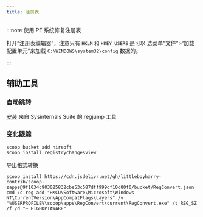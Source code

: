 ```yaml
---
title: 注册表
---
```


:::note 使用 PE 系统修复注册表

打开“注册表编辑器”，注意只有 `HKLM` 和 `HKEY_USERS` 是可以
选菜单“文件”>“加载配置单元”来加载 `C:\WINDOWS\system32\config` 数据的。

:::

## 辅助工具

### 自动跳转

[安装](../dev/sysinternals) 来自 Sysinternals Suite 的 regjump 工具

### 变化跟踪

```bat
scoop bucket add nirsoft
scoop install registrychangesview

```

导出格式转换

```
scoop install https://cdn.jsdelivr.net/gh/littleboyharry-contrib/scoop-zapps@9f1034c903025832cbe53c587dff999df10d80f0/bucket/RegConvert.json
cmd /c reg add "HKCU\Software\Microsoft\Windows NT\CurrentVersion\AppCompatFlags\Layers" /v "%USERPROFILE%\scoop\apps\RegConvert\current\RegConvert.exe" /t REG_SZ /f /d "~ HIGHDPIAWARE"

```

